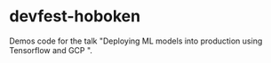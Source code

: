 # devfest-hoboken

Demos code for the talk "Deploying ML models into production using Tensorflow and GCP
".
